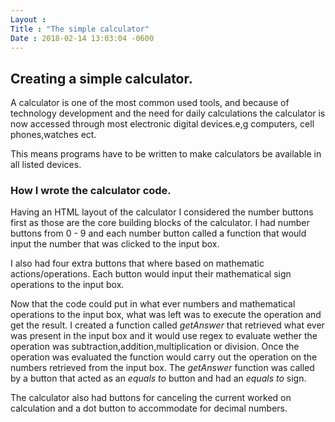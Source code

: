 ```yaml
---
Layout :
Title : "The simple calculator"
Date : 2018-02-14 13:03:04 -0600
--- 
```


## Creating a simple calculator.
A calculator is one of the most common used tools, and because of technology development and the need for daily calculations the calculator is now accessed through most electronic digital devices.e,g computers, cell phones,watches ect.

This means programs have to be written to make calculators be available in all listed devices.

### How I wrote the calculator code.
Having an HTML layout of the calculator I considered the number buttons first as those are the core building blocks of the calculator.
I had number buttons from 0 - 9 and each number button called a function that would input the number that was clicked to the input box.

I also had four extra buttons that where based on mathematic actions/operations. 
Each button would input their mathematical sign operations to the input box.

Now that the code could put in what ever numbers and mathematical operations to the input box, what was left was to execute the operation and get the result.
I created a function called *getAnswer* that retrieved what ever was present in the input box and it would use regex to evaluate wether the operation was subtraction,addition,multiplication or division. Once the operation was evaluated the function would carry out the operation on the numbers retrieved from the input box.
The *getAnswer* function was called by a button that acted as an *equals to* button and had an *equals to* sign.

The calculator also had buttons for canceling the current worked on calculation and a dot button to accommodate for decimal numbers.
